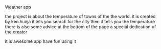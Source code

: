 Weather app

the project is about the temperature of towns of the
the world. it is created by ken hunja
it lets you search for the city then it tells you the temperature
there is also some advice at the bottom of the page
a special dedication of the creator


it is awesome app have fun using it
